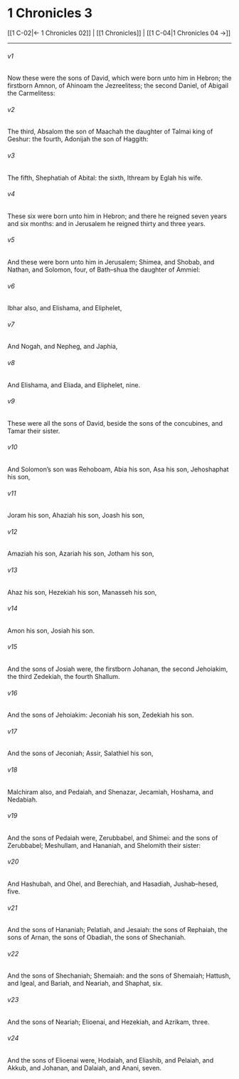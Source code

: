# 1 Chronicles 3

[[1 C-02|← 1 Chronicles 02]] | [[1 Chronicles]] | [[1 C-04|1 Chronicles 04 →]]
***

###### v1
Now these were the sons of David, which were born unto him in Hebron; the firstborn Amnon, of Ahinoam the Jezreelitess; the second Daniel, of Abigail the Carmelitess:
###### v2
The third, Absalom the son of Maachah the daughter of Talmai king of Geshur: the fourth, Adonijah the son of Haggith:
###### v3
The fifth, Shephatiah of Abital: the sixth, Ithream by Eglah his wife.
###### v4
These six were born unto him in Hebron; and there he reigned seven years and six months: and in Jerusalem he reigned thirty and three years.
###### v5
And these were born unto him in Jerusalem; Shimea, and Shobab, and Nathan, and Solomon, four, of Bath–shua the daughter of Ammiel:
###### v6
Ibhar also, and Elishama, and Eliphelet,
###### v7
And Nogah, and Nepheg, and Japhia,
###### v8
And Elishama, and Eliada, and Eliphelet, nine.
###### v9
These were all the sons of David, beside the sons of the concubines, and Tamar their sister.
###### v10
And Solomon’s son was Rehoboam, Abia his son, Asa his son, Jehoshaphat his son,
###### v11
Joram his son, Ahaziah his son, Joash his son,
###### v12
Amaziah his son, Azariah his son, Jotham his son,
###### v13
Ahaz his son, Hezekiah his son, Manasseh his son,
###### v14
Amon his son, Josiah his son.
###### v15
And the sons of Josiah were, the firstborn Johanan, the second Jehoiakim, the third Zedekiah, the fourth Shallum.
###### v16
And the sons of Jehoiakim: Jeconiah his son, Zedekiah his son.
###### v17
And the sons of Jeconiah; Assir, Salathiel his son,
###### v18
Malchiram also, and Pedaiah, and Shenazar, Jecamiah, Hoshama, and Nedabiah.
###### v19
And the sons of Pedaiah were, Zerubbabel, and Shimei: and the sons of Zerubbabel; Meshullam, and Hananiah, and Shelomith their sister:
###### v20
And Hashubah, and Ohel, and Berechiah, and Hasadiah, Jushab–hesed, five.
###### v21
And the sons of Hananiah; Pelatiah, and Jesaiah: the sons of Rephaiah, the sons of Arnan, the sons of Obadiah, the sons of Shechaniah.
###### v22
And the sons of Shechaniah; Shemaiah: and the sons of Shemaiah; Hattush, and Igeal, and Bariah, and Neariah, and Shaphat, six.
###### v23
And the sons of Neariah; Elioenai, and Hezekiah, and Azrikam, three.
###### v24
And the sons of Elioenai were, Hodaiah, and Eliashib, and Pelaiah, and Akkub, and Johanan, and Dalaiah, and Anani, seven. 
